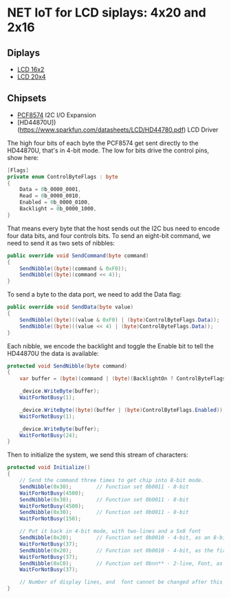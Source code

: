 # NET IoT for LCD siplays: 4x20 and 2x16

## Diplays
* [LCD 16x2](http://wiki.sunfounder.cc/index.php?title=LCD1602_Module)
* [LCD 20x4](http://wiki.sunfounder.cc/index.php?title=I2C_LCD2004)

## Chipsets
* [PCF8574](https://www.nxp.com/docs/en/data-sheet/PCF8574_PCF8574A.pdf) I2C I/O Expansion
* [HD44870U])(https://www.sparkfun.com/datasheets/LCD/HD44780.pdf) LCD Driver

The high four bits of each byte the PCF8574 get sent directly to the HD44870U, that's in 4-bit mode.
The low for bits drive the control pins, show here:

```csharp
[Flags]
private enum ControlByteFlags : byte
{
    Data = 0b_0000_0001,
    Read = 0b_0000_0010,
    Enabled = 0b_0000_0100,
    Backlight = 0b_0000_1000,
}
```

That means every byte that the host sends out the I2C bus need to encode four data bits, and four controls bits.
To send an eight-bit command, we need to send it as two sets of nibbles:
```csharp
public override void SendCommand(byte command)
{
    SendNibble((byte)(command & 0xF0));
    SendNibble((byte)(command << 4));
}
```

To send a byte to the data port, we need to add the Data flag:
```csharp
public override void SendData(byte value)
{
    SendNibble((byte)((value & 0xF0) | (byte)ControlByteFlags.Data));
    SendNibble((byte)((value << 4) | (byte)ControlByteFlags.Data));
}
```

Each nibble, we encode the backlight and toggle the Enable bit to tell the HD44870U the data is available:
```csharp
protected void SendNibble(byte command)
{
    var buffer = (byte)(command | (byte)(BacklightOn ? ControlByteFlags.Backlight : 0x00));

    _device.WriteByte(buffer);
    WaitForNotBusy(1);

    _device.WriteByte((byte)(buffer | (byte)ControlByteFlags.Enabled));
    WaitForNotBusy(1);

    _device.WriteByte(buffer);
    WaitForNotBusy(24);
}
```

Then to initialize the system, we send this stream of characters:
```csharp
protected void Initialize()
{
    // Send the command three times to get chip into 8-bit mode.
    SendNibble(0x30);        // Function set 0b0011 - 8-bit
    WaitForNotBusy(4500);
    SendNibble(0x30);        // Function set 0b0011 - 8-bit
    WaitForNotBusy(4500);
    SendNibble(0x30);        // Function set 0b0011 - 8-bit
    WaitForNotBusy(150);

    // Put it back in 4-bit mode, with two-lines and a 5x8 font
    SendNibble(0x20);        // Function set 0b0010 - 4-bit, as an 8-bit instruction
    WaitForNotBusy(37);
    SendNibble(0x20);        // Function set 0b0010 - 4-bit, as the first 4-bits
    WaitForNotBusy(37);
    SendNibble(0xC0);        // Function set 0bnn** - 2-line, Font, as the second 4-bits
    WaitForNotBusy(37);

    // Number of display lines, and  font cannot be changed after this command 
}
```

